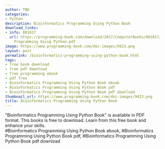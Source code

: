 ```yaml
---
author: TBD
categories:
- Python
description: Bioinformatics Programming Using Python Book
download_links:
- info: 081017
  url: https://programming-book.com/download/2017/ComputerBooks/081017/Bioinformatics
    Programming Using Python.pdf
image: https://www.programming-book.com/doc-images/9423.png
layout: post
permalink: /bioinformatics-programming-using-python-book.html
tags:
- free book download
- free pdf download
- free programming ebook
- pdf free
- Bioinformatics Programming Using Python Book ebook
- Bioinformatics Programming Using Python Book pdf
- Bioinformatics Programming Using Python Book pdf download
thumbnail_url: https://www.programming-book.com/doc-images/9423.png
title: Bioinformatics Programming Using Python Book
---
```


 
<div class="item-desc text-justify">
  "Bioinformatics Programming Using Python Book" is available in PDF format. This books is free to download. Learn from this free book and enhance your skills.
  <br>
  #Bioinformatics Programming Using Python Book ebook, #Bioinformatics Programming Using Python Book pdf, #Bioinformatics Programming Using Python Book pdf download
</div>